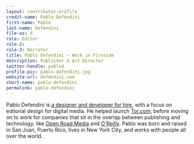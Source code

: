 ```yaml
---
layout: contributor-profile
credit-name: Pablo Defendini
first-name: Pablo
last-name: Defendini
file-as: d
role: Editor
role-2: 
role-3: Narrator
title: Pablo Defendini — Work in Fireside
description: Publisher & Art Director
twitter-handle: pablod
profile-pic: pablo-defendini.jpg
website-url: defendini.com
short-name: pablo-defendini
permalink: pablo-defendini
---
```


Pablo Defendini is [a designer and developer for hire](http://defendini.com), with a focus on editorial design for digital media. He helped launch [Tor.com](http://tor.com/), before moving on to work for companies that sit in the overlap between publishing and technology, like [Open Road Media](http://openroadmedia.com/) and [O'Reilly](https://safaribooksonline.com/). Pablo was born and raised in San Juan, Puerto Rico, lives in New York City, and works with people all over the world.
